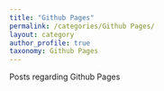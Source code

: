 ```yaml
---
title: "Github Pages"
permalink: /categories/Github Pages/
layout: category
author_profile: true
taxonomy: Github Pages
---
```


Posts regarding Github Pages